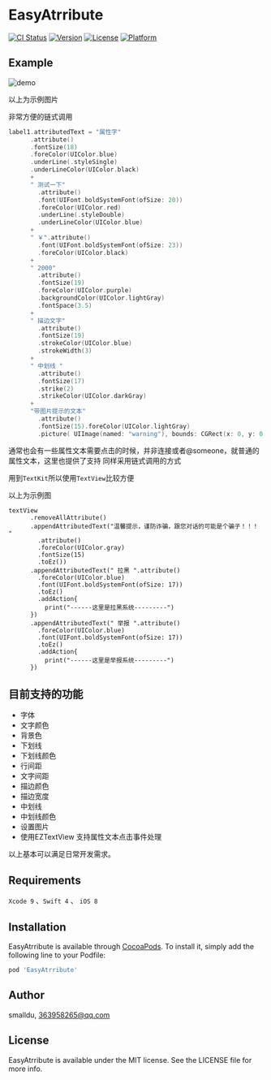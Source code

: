 # EasyAtrribute

[![CI Status](http://img.shields.io/travis/smalldu/EasyAtrribute.svg?style=flat)](https://travis-ci.org/smalldu/EasyAtrribute)
[![Version](https://img.shields.io/cocoapods/v/EasyAtrribute.svg?style=flat)](http://cocoapods.org/pods/EasyAtrribute)
[![License](https://img.shields.io/cocoapods/l/EasyAtrribute.svg?style=flat)](http://cocoapods.org/pods/EasyAtrribute)
[![Platform](https://img.shields.io/cocoapods/p/EasyAtrribute.svg?style=flat)](http://cocoapods.org/pods/EasyAtrribute)

## Example

![demo](https://github.com/smalldu/EasyAtrribute/blob/master/attribute.jpg)

以上为示例图片

非常方便的链式调用

```swift
label1.attributedText = "属性字"
      .attribute()
      .fontSize(18)
      .foreColor(UIColor.blue)
      .underLine(.styleSingle)
      .underLineColor(UIColor.black)
      +
      " 测试一下"
        .attribute()
        .font(UIFont.boldSystemFont(ofSize: 20))
        .foreColor(UIColor.red)
        .underLine(.styleDouble)
        .underLineColor(UIColor.blue)
      +
      " ￥".attribute()
        .font(UIFont.boldSystemFont(ofSize: 23))
        .foreColor(UIColor.black)
      +
      " 2000"
        .attribute()
        .fontSize(19)
        .foreColor(UIColor.purple)
        .backgroundColor(UIColor.lightGray)
        .fontSpace(3.5)
      +
      " 描边文字"
        .attribute()
        .fontSize(19)
        .strokeColor(UIColor.blue)
        .strokeWidth(3)
      +
      " 中划线 "
        .attribute()
        .fontSize(17)
        .strike(2)
        .strikeColor(UIColor.darkGray)
      +
      "带图片提示的文本"
        .attribute()
        .fontSize(15).foreColor(UIColor.lightGray)
        .picture( UIImage(named: "warning"), bounds: CGRect(x: 0, y: 0, width: 13, height: 13), index: 0)
```


通常也会有一些属性文本需要点击的时候，并非连接或者@someone，就普通的属性文本，这里也提供了支持
同样采用链式调用的方式

用到`TextKit`所以使用`TextView`比较方便


以上为示例图

```
textView
      .removeAllAttribute()
      .appendAttributedText("温馨提示，谨防诈骗，跟您对话的可能是个骗子！！！ "
        .attribute()
        .foreColor(UIColor.gray)
        .fontSize(15)
        .toEz())
      .appendAttributedText(" 拉黑 ".attribute()
        .foreColor(UIColor.blue)
        .font(UIFont.boldSystemFont(ofSize: 17))
        .toEz()
        .addAction{
          print("------这里是拉黑系统---------")
      })
      .appendAttributedText(" 举报 ".attribute()
        .foreColor(UIColor.blue)
        .font(UIFont.boldSystemFont(ofSize: 17))
        .toEz()
        .addAction{
          print("------这里是举报系统---------")
      })
```

## 目前支持的功能

- 字体
- 文字颜色
- 背景色
- 下划线
- 下划线颜色
- 行间距
- 文字间距
- 描边颜色
- 描边宽度
- 中划线
- 中划线颜色
- 设置图片
- 使用EZTextView 支持属性文本点击事件处理


以上基本可以满足日常开发需求。


## Requirements

`Xcode 9` 、`Swift 4` 、 `iOS 8`

## Installation

EasyAtrribute is available through [CocoaPods](http://cocoapods.org). To install
it, simply add the following line to your Podfile:

```ruby
pod 'EasyAtrribute'
```

## Author

smalldu, 363958265@qq.com

## License

EasyAtrribute is available under the MIT license. See the LICENSE file for more info.
